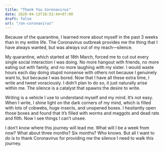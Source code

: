 ```yaml
---
title: "Thank You Coronavirus"
date: 2020-04-13T18:53:44+07:00
draft: false
url: "/on-coronavirus"
---
```


Because of the quarantine, I learned more about myself in the past 3 weeks than in my entire life. The Coronavirus outbreak provides me the thing that I have always wanted, but was always out of my reach—silence.

My quarantine, which started at 18th March, forced me to cut out every single social interaction I was doing. No more hangout with friends, no more eating out with family, and no more laughing with my sister. I would waste hours each day doing stupid nonsense with others not because I genuinely want to, but because I was bored. Now that I have all these extra time, I write and tweet voraciously. I didn’t plan to do so, it just naturally arise within me. The silence is a catalyst that spawns the desire to write.

Writing is a vehicle I use to understand myself and my mind. It’s not easy. When I write, I shine light on the dark corners of my mind, which is filled with lots of cobwebs, huge insects, and unopened boxes. I hesitantly open those boxes and found that it’s filled with worms and maggots and dead rats and filth. Now I see things I can’t unsee.

I don’t know where this journey will lead me. What will I be a week from now? What about three months? Six months? Who knows. But all I want to do is to thank Coronavirus for providing me the silence I need to walk this journey.